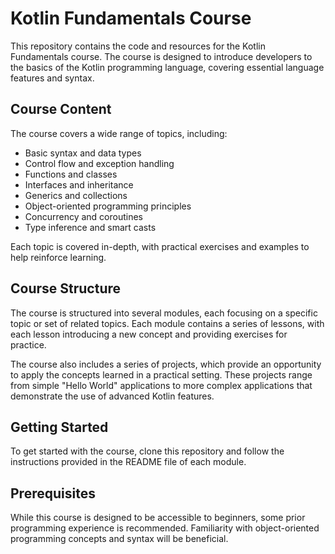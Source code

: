# Kotlin Fundamentals Course

This repository contains the code and resources for the Kotlin Fundamentals course. The course is designed to introduce developers to the basics of the Kotlin programming language, covering essential language features and syntax.

## Course Content

The course covers a wide range of topics, including:

- Basic syntax and data types
- Control flow and exception handling
- Functions and classes
- Interfaces and inheritance
- Generics and collections
- Object-oriented programming principles
- Concurrency and coroutines
- Type inference and smart casts

Each topic is covered in-depth, with practical exercises and examples to help reinforce learning.

## Course Structure

The course is structured into several modules, each focusing on a specific topic or set of related topics. Each module contains a series of lessons, with each lesson introducing a new concept and providing exercises for practice.

The course also includes a series of projects, which provide an opportunity to apply the concepts learned in a practical setting. These projects range from simple "Hello World" applications to more complex applications that demonstrate the use of advanced Kotlin features.

## Getting Started

To get started with the course, clone this repository and follow the instructions provided in the README file of each module.

## Prerequisites

While this course is designed to be accessible to beginners, some prior programming experience is recommended. Familiarity with object-oriented programming concepts and syntax will be beneficial.



